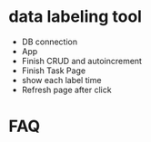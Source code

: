 # data labeling tool
- DB connection
- App
- Finish CRUD and autoincrement
- Finish Task Page
- show each label time
- Refresh page after click


# FAQ
